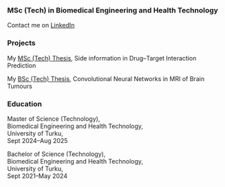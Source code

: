 ### MSc (Tech) in Biomedical Engineering and Health Technology

Contact me on [LinkedIn](https://linkedin.com/in/yourprofile)

### Projects

My [MSc (Tech) Thesis](https://github.com/username/repository), Side information in Drug–Target Interaction Prediction

My [BSc (Tech) Thesis](https://www.utupub.fi/handle/10024/176908), Convolutional Neural Networks in MRI of Brain Tumours

### Education

Master of Science (Technology),  
Biomedical Engineering and Health Technology,  
University of Turku,  
Sept 2024–Aug 2025

Bachelor of Science (Technology),  
Biomedical Engineering and Health Technology,  
University of Turku,  
Sept 2021–May 2024

<!--
**mmhapp/mmhapp** is a ✨ _special_ ✨ repository because its `README.md` (this file) appears on your GitHub profile.

Here are some ideas to get you started:

- 🔭 I’m currently working on ...
- 🌱 I’m currently learning ...
- 👯 I’m looking to collaborate on ...
- 🤔 I’m looking for help with ...
- 💬 Ask me about ...
- 📫 How to reach me: ...
- 😄 Pronouns: ...
- ⚡ Fun fact: ...
-->
